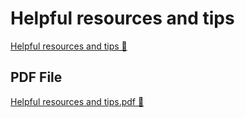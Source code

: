 # Helpful resources and tips

[Helpful resources and tips 🔗](https://www.coursera.org/learn/detect-respond-and-recover-from-cloud-cybersecurity-attacks/supplement/fqmuv/helpful-resources-and-tips)

## PDF File

[Helpful resources and tips.pdf 🔗](https://1drv.ms/b/c/526c45566c8c239a/EQDIycM_C7FDk_QyJoTtJEYBBXVNm9iZXT3sDtpu05XiPA?e=S4WUM4)
